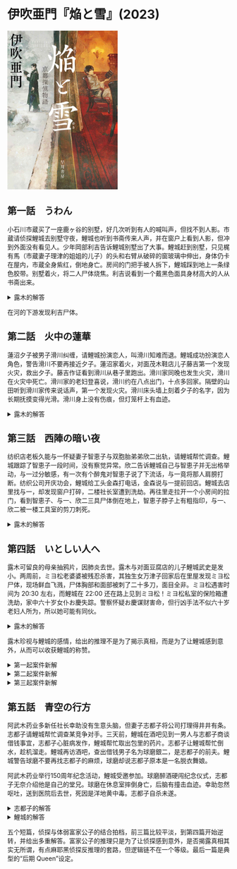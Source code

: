 # 伊吹亜門『焔と雪』(2023)

<img src=images/2023_cover.jpg width=250/>

## 第一話　うわん

小石川市蔵买了一座鹿ヶ谷的别墅，好几次听到有人的喊叫声，但找不到人影。市蔵请侦探鯉城去别墅守夜，鯉城也听到书斋传来人声，并在窗户上看到人影，但冲到外面没有看见人。少年岡部利吉告诉鯉城别墅出了大事。鯉城赶到别墅，只见梶有馬（市蔵妻子理津的姐姐的儿子）的头和右臂从破碎的窗玻璃中伸出，身体仍卡在屋内，市蔵全身紫红，倒地身亡。房间的门把手被人拆下，鯉城踩到地上一条绿色胶带。别墅着火，将二人尸体烧焦。利吉说看到一个戴黑色面具身材高大的人从书斋出来。

<details><summary>露木的解答</summary>
天花板里有个马蜂窝，有人进入别墅便会引发马蜂从窝里出来，在天花板里产生回声，听上去像是人的喊叫声。梶给市蔵注射峰毒，剥离通风孔上的胶带，伪装成马蜂蛰死人，但马蜂比梶预料的更早飞出，梶慌忙逃窜，撞破窗户而亡。利吉是梶的同谋，他看到的戴面具男人并不存在。
</details>

在河的下游发现利吉尸体。

## 第二話　火中の蓮華

蓮沼夕子被男子滑川纠缠，请鯉城扮演恋人，叫滑川知难而退。鯉城成功扮演恋人角色，警告滑川不要再接近夕子。蓮沼家着火，对面茂木鞋店儿子藤吉第一个发现火灾，救出夕子。藤吉作证看到滑川从巷子里跑出。滑川家同晚也发生火灾，滑川在火灾中死亡。滑川家的老妇登喜说，滑川约在八点出门，十点多回家。隔壁的山田听到滑川家传来说话声，第一个发现火灾。滑川床头墙上刻着夕子的名字，因为长期抚摸变得光滑。滑川身上没有伤痕，但灯笼杆上有血迹。

<details><summary>露木的解答</summary>
滑川计划烧死夕子，用同样火源点火自杀，完成殉情。
</details>

## 第三話　西陣の暗い夜

纺织店老板久能与一怀疑妻子智恵子与双胞胎弟弟欣二出轨，请鯉城帮忙调查。鯉城跟踪了智恵子一段时间，没有察觉异常。欣二告诉鯉城自己与智恵子并无出格举动，与一过分敏感，有一次有个醉鬼对智恵子说了下流话，与一竟将那人肩膀打断。纺织公司开庆功会，鯉城给工头金森打电话，金森说与一提前回店。鯉城去店里找与一，却发现窗户打碎，二楼社长室遭到洗劫。再往里走拉开一个小房间的拉门，看到智恵子、与一、欣二三具尸体倒在地上，智恵子脖子上有粗指印，与一、欣二被一楼工具室的剪刀刺死。

<details><summary>露木的解答</summary>
玻璃碎片掉在外面而不是里面，所以不是强盗入侵。与一给家中妻子打电话没人接，担心妻子与欣二幽会，急忙从庆功会撤退。与一赶到店里发现欣二和智恵子殉情自杀，因为无法接受妻子出轨，将现场伪造成强盗杀人（伏线：智恵子衣服凌乱，身上却没有任何淤青伤痕），然后用剪刀自杀。与一最爱的不是智恵子，而是对智恵子的守护。
</details>

## 第四話　いとしい人へ

露木可留良的母亲抽鸦片，因肺炎去世。露木与对面豆腐店的儿子鯉城武史是发小。两周前，ミヨ松老婆婆被残忍杀害，其独生女万津子回家后在里屋发现ミヨ松尸体，现场鲜血飞溅，尸体胸部和面部被刺了二十多刀，面目全非。ミヨ松遇害时间为 20:30 左右，而鯉城在 22:00 还在路上见到ミヨ松！ミヨ松私室的保险箱遭洗劫，家中六十岁女仆お慶失踪。警察怀疑お慶谋财害命，但行凶手法不似六十岁老妇人所为，所以她可能有同伙。

<details><summary>露木的解答</summary>
ミヨ松害怕受到黑帮报复，与万津子合谋害死お慶，伪造成谋财害命。万津子说お慶的左肩上有一个红色的枫叶状痣，是ミヨ松身上的标记，其实是撒谎。
</details>

露木珍视与鯉城的感情，给出的推理不是为了揭示真相，而是为了让鯉城感到意外，从而可以收获鯉城的称赞。

<details><summary>第一起案件新解</summary>
有人从外面用绳子把门把手捆住，导致梶在里面开不开门，被马蜂蛰死。犯人后来取走绳子，门把松动所以掉下来。有机会锁门的只有岡部利吉，但他如何得知梶打算杀死市蔵的计划？只能是通过市蔵的的妻子理津。理津把梶的计划泄露给同样喜欢她的利吉，为了用利吉除掉梶。
</details>

<details><summary>第二起案件新解</summary>
藤吉说滑川十点多从巷子里跑出，登喜却说滑川十点左右回家，两地相距一个小时，明显矛盾。藤吉为了获取夕子放心，九点多手持火种在夕子家附近徘徊，被滑川目睹。十点多藤吉终于下定决心放火，随后上演火中救人的戏码。藤吉将滑川灭口，纵火销毁证据。
</details>

<details><summary>第三起案件新解</summary>
抢劫犯扼杀智恵子，下楼时欣二正好回来，抢劫犯迅速拿了一把剪刀，跟在欣二后面，趁欣二发现智恵子尸体时将其刺死。与一回店后看到二人尸体，误以为二人殉情，嫉妒自杀。
</details>

## 第五話　青空の行方

阿武木药业多新任社长幸助没有生意头脑，但妻子志都子将公司打理得井井有条。志都子请鯉城帮忙调查某竞争对手。三天前，鯉城在酒吧见到一男人与志都子商谈借钱事宜，志都子心脏病发作，鯉城帮忙取出包里的药片。志都子让鯉城帮忙倒水，趁机溜走。鯉城再访酒吧，查出借钱男子名为球磨銀二，是志都子的前夫。鯉城警告球磨不要再找志都子的麻烦，球磨却说志都子原本是一名脱衣舞娘。

阿武木药业举行150周年纪念活动，鯉城受邀参加。球磨醉酒硬闯纪念仪式，志都子无奈介绍他是自己的堂兄。球磨在休息室摔倒身亡，后脑有撞击血迹。幸助忽然呕吐，送到医院后去世，死因是洋地黄中毒。志都子自杀未遂。

<details><summary>志都子的解答</summary>
志都子给了保安经理一份解酒药，让他给球磨解酒，球磨没有接受，幸助管保安要了药自己服下。解酒药不是毒药，而是强心剂洋地黄提取物，可以让过量饮酒的人心力衰竭。
</details>

<details><summary>鯉城的解答</summary>
鯉城为了帮志都子开解，创造新的解答：幸助发觉志都子要毒死球磨，猜到了二人的过去，便用花瓶杀死球磨，再服药自杀。
</details>

五个短篇，侦探与体弱富家公子的结合拍档，前三篇比较平淡，到第四篇开始逆转，并给出多重解答。富家公子的推理只是为了让侦探感到意外，是否揭露真相其实无所谓，有点麻耶黑侦探反推理的套路，但逻辑链不在一个等级。最后一篇是典型的“后期 Queen”设定。
